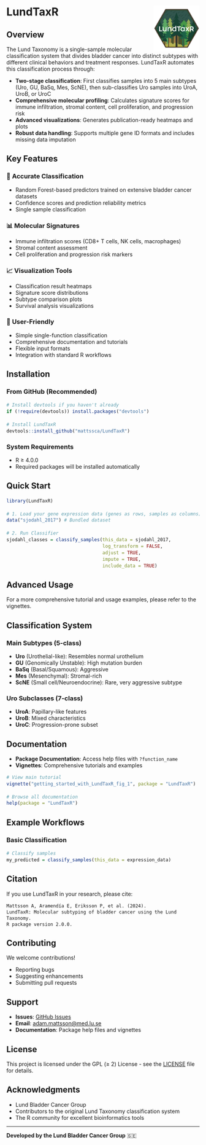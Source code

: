 # <img src="man/figures/logo.png" align="right" alt="" width="120" />
# LundTaxR
## Overview

The Lund Taxonomy is a single-sample molecular classification system that divides bladder cancer into distinct subtypes with different clinical behaviors and treatment responses. LundTaxR automates this classification process through:

- **Two-stage classification**: First classifies samples into 5 main subtypes (Uro, GU, BaSq, Mes, ScNE), then sub-classifies Uro samples into UroA, UroB, or UroC
- **Comprehensive molecular profiling**: Calculates signature scores for immune infiltration, stromal content, cell proliferation, and progression risk
- **Advanced visualizations**: Generates publication-ready heatmaps and plots
- **Robust data handling**: Supports multiple gene ID formats and includes missing data imputation

## Key Features

### 🎯 **Accurate Classification**
- Random Forest-based predictors trained on extensive bladder cancer datasets
- Confidence scores and prediction reliability metrics
- Single sample classification

### 📊 **Molecular Signatures**
- Immune infiltration scores (CD8+ T cells, NK cells, macrophages)
- Stromal content assessment
- Cell proliferation and progression risk markers

### 📈 **Visualization Tools**
- Classification result heatmaps
- Signature score distributions
- Subtype comparison plots
- Survival analysis visualizations

### 🔧 **User-Friendly**
- Simple single-function classification
- Comprehensive documentation and tutorials
- Flexible input formats
- Integration with standard R workflows

## Installation

### From GitHub (Recommended)
```r
# Install devtools if you haven't already
if (!require(devtools)) install.packages("devtools")

# Install LundTaxR
devtools::install_github("mattssca/LundTaxR")
```

### System Requirements
- R ≥ 4.0.0
- Required packages will be installed automatically

## Quick Start

```r
library(LundTaxR)

# 1. Load your gene expression data (genes as rows, samples as columns)
data("sjodahl_2017") # Bundled dataset

# 2. Run Classifier
sjodahl_classes = classify_samples(this_data = sjodahl_2017, 
                                   log_transform = FALSE, 
                                   adjust = TRUE, 
                                   impute = TRUE, 
                                   include_data = TRUE)

```

## Advanced Usage
For a more comprehensive tutorial and usage examples, please refer to the vignettes.

## Classification System

### Main Subtypes (5-class)
- **Uro** (Urothelial-like): Resembles normal urothelium
- **GU** (Genomically Unstable): High mutation burden
- **BaSq** (Basal/Squamous): Aggressive
- **Mes** (Mesenchymal): Stromal-rich
- **ScNE** (Small cell/Neuroendocrine): Rare, very aggressive subtype

### Uro Subclasses (7-class)
- **UroA**: Papillary-like features
- **UroB**: Mixed characteristics  
- **UroC**: Progression-prone subset

## Documentation

- **Package Documentation**: Access help files with `?function_name`
- **Vignettes**: Comprehensive tutorials and examples

```r
# View main tutorial
vignette("getting_started_with_LundTaxR_fig_1", package = "LundTaxR")

# Browse all documentation
help(package = "LundTaxR")
```

## Example Workflows

### Basic Classification
```r
# Classify samples
my_predicted = classify_samples(this_data = expression_data)
```

## Citation

If you use LundTaxR in your research, please cite:

```
Mattsson A, Aramendía E, Eriksson P, et al. (2024). 
LundTaxR: Molecular subtyping of bladder cancer using the Lund Taxonomy. 
R package version 2.0.0.
```

## Contributing

We welcome contributions!
- Reporting bugs
- Suggesting enhancements  
- Submitting pull requests

## Support

- **Issues**: [GitHub Issues](https://github.com/mattssca/LundTaxR/issues)
- **Email**: adam.mattsson@med.lu.se
- **Documentation**: Package help files and vignettes

## License

This project is licensed under the GPL (≥ 2) License - see the [LICENSE](LICENSE) file for details.

## Acknowledgments

- Lund Bladder Cancer Group
- Contributors to the original Lund Taxonomy classification system
- The R community for excellent bioinformatics tools

---

**Developed by the Lund Bladder Cancer Group** 🇸🇪
